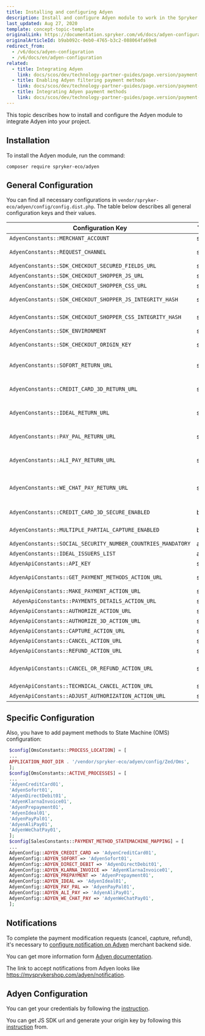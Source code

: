 ```yaml
---
title: Installing and configuring Adyen
description: Install and configure Adyen module to work in the Spryker Commerce OS.
last_updated: Aug 27, 2020
template: concept-topic-template
originalLink: https://documentation.spryker.com/v6/docs/adyen-configuration
originalArticleId: b9ab092c-0eb0-4765-b3c2-088064fa69e8
redirect_from:
  - /v6/docs/adyen-configuration
  - /v6/docs/en/adyen-configuration
related:
  - title: Integrating Adyen
    link: docs/scos/dev/technology-partner-guides/page.version/payment-partners/adyen/integrating-adyen.html
  - title: Enabling Adyen filtering payment methods
    link: docs/scos/dev/technology-partner-guides/page.version/payment-partners/adyen/enabling-adyen-filtering-payment-methods.html
  - title: Integrating Adyen payment methods
    link: docs/scos/dev/technology-partner-guides/page.version/payment-partners/adyen/integrating-adyen-payment-methods.html
---
```


This topic describes how to install and configure the Adyen module to integrate Adyen into your project.

## Installation
To install the Adyen module, run the command:
```
composer require spryker-eco/adyen
```


## General Configuration

You can find all necessary configurations in `vendor/spryker-eco/adyen/config/config.dist.php`.
The table below describes all general configuration keys and their values.

|Configuration Key|Type|Description|
| --- | --- | --- |
| `AdyenConstants::MERCHANT_ACCOUNT` | string | Name of merchant account. |
| `AdyenConstants::REQUEST_CHANNEL` | string | Name of channel communication with Adyen. It has to be "Web". |
| `AdyenConstants::SDK_CHECKOUT_SECURED_FIELDS_URL` | string | JS SDK URL to encrypt Credit Card secure fields. |
| `AdyenConstants::SDK_CHECKOUT_SHOPPER_JS_URL` | string | URL to Adyen Checkout shopper SDK JS file. |
| `AdyenConstants::SDK_CHECKOUT_SHOPPER_CSS_URL` | string | URL to Adyen Checkout shopper SDK CSS file. |
| `AdyenConstants::SDK_CHECKOUT_SHOPPER_JS_INTEGRITY_HASH` | string | Subresource Integrity (SRI) hash for Checkout shopper SDK JS file. |
| `AdyenConstants::SDK_CHECKOUT_SHOPPER_CSS_INTEGRITY_HASH` | string | Subresource Integrity (SRI) hash for Checkout shopper SDK CSS file. |
| `AdyenConstants::SDK_ENVIRONMENT` | string | Adyen Environment name for SDK. |
| `AdyenConstants::SDK_CHECKOUT_ORIGIN_KEY` | string | Origin key of JS SDK that is generated based on the project base URL. |
| `AdyenConstants::SOFORT_RETURN_URL` | string | URL to return customer after payment on Sofort: `http://mysprykershop.com/adyen/callback/redirect-sofort`. |
| `AdyenConstants::CREDIT_CARD_3D_RETURN_URL` | string | URL to return customer after passing 3D secure: `http://mysprykershop.com/adyen/callback/redirect-credit-card-3`. |
| `AdyenConstants::IDEAL_RETURN_URL` | string | URL to return customer after payment on iDeal: `http://mysprykershop.com/adyen/callback/redirect-ideal`. |
| `AdyenConstants::PAY_PAL_RETURN_URL` | string | URL to return customer after payment on PayPal: `http://mysprykershop.com/adyen/callback/redirect-paypal`. |
| `AdyenConstants::ALI_PAY_RETURN_URL` | string | URL to return customer after payment on AliPay: `http://mysprykershop.com/adyen/callback/redirect-alipay`. |
| `AdyenConstants::WE_CHAT_PAY_RETURN_URL` | string | URL to return customer after payment on WeChatPay: `http://mysprykershop.com/adyen/callback/redirect-wechatpay`. |
| `AdyenConstants::CREDIT_CARD_3D_SECURE_ENABLED` | bool | Checks if 3D secure is enabled for Credit Card payments. |
| `AdyenConstants::MULTIPLE_PARTIAL_CAPTURE_ENABLED` | bool | Checks if multiple capture is enabled. False by default. |
| `AdyenConstants::SOCIAL_SECURITY_NUMBER_COUNTRIES_MANDATORY` | array | List of countries with mandatory SSN. |
| `AdyenConstants::IDEAL_ISSUERS_LIST` | array | List of iDeal issuers. |
| `AdyenApiConstants::API_KEY` | string | API key, provided by Adyen. |
| `AdyenApiConstants::GET_PAYMENT_METHODS_ACTION_URL` | string | URL for the API call to get available payment methods. |
| `AdyenApiConstants::MAKE_PAYMENT_ACTION_URL` | string | URL for the API call to make payment. |
|` AdyenApiConstants::PAYMENTS_DETAILS_ACTION_URL` | string | URL for the API call to retrieve payment details . |
| `AdyenApiConstants::AUTHORIZE_ACTION_URL` | string | URL for the authorization API call. |
| `AdyenApiConstants::AUTHORIZE_3D_ACTION_URL` | string | URL for the 3D authorization API call. |
| `AdyenApiConstants::CAPTURE_ACTION_URL` | string | URL for the capture API call. |
| `AdyenApiConstants::CANCEL_ACTION_URL` | string | URL for the cancel API call. |
| `AdyenApiConstants::REFUND_ACTION_URL` | string | URL for the refund API call. |
| `AdyenApiConstants::CANCEL_OR_REFUND_ACTION_URL` | string | URL for the API call to cancel payment. When it's not possible to know if the payment is already captured, it is used for the refund API call. |
| `AdyenApiConstants::TECHNICAL_CANCEL_ACTION_URL` | string | URL for the technical cancellation API call. |
| `AdyenApiConstants::ADJUST_AUTHORIZATION_ACTION_URL` | string | URL for the API call to adjust the authorized amount. |

## Specific Configuration
Also, you have to add payment methods to State Machine (OMS) configuration:

```php
 $config[OmsConstants::PROCESS_LOCATION] = [
 ...
 APPLICATION_ROOT_DIR . '/vendor/spryker-eco/adyen/config/Zed/Oms',
 ];
 $config[OmsConstants::ACTIVE_PROCESSES] = [
 ...
 'AdyenCreditCard01',
 'AdyenSofort01',
 'AdyenDirectDebit01',
 'AdyenKlarnaInvoice01',
 'AdyenPrepayment01',
 'AdyenIdeal01',
 'AdyenPayPal01',
 'AdyenAliPay01',
 'AdyenWeChatPay01',
 ];
 $config[SalesConstants::PAYMENT_METHOD_STATEMACHINE_MAPPING] = [
 ...
 AdyenConfig::ADYEN_CREDIT_CARD => 'AdyenCreditCard01',
 AdyenConfig::ADYEN_SOFORT => 'AdyenSofort01',
 AdyenConfig::ADYEN_DIRECT_DEBIT => 'AdyenDirectDebit01',
 AdyenConfig::ADYEN_KLARNA_INVOICE => 'AdyenKlarnaInvoice01',
 AdyenConfig::ADYEN_PREPAYMENT => 'AdyenPrepayment01',
 AdyenConfig::ADYEN_IDEAL => 'AdyenIdeal01',
 AdyenConfig::ADYEN_PAY_PAL => 'AdyenPayPal01',
 AdyenConfig::ADYEN_ALI_PAY => 'AdyenAliPay01',
 AdyenConfig::ADYEN_WE_CHAT_PAY => 'AdyenWeChatPay01',
 ];
 ```

## Notifications

To complete the payment modification requests (cancel, capture, refund), it's necessary to [configure notification on Adyen](https://docs.adyen.com/platforms/configure-notifications) merchant backend side.

You can get more information form [Adyen documentation](https://docs.adyen.com/developers).

The link to accept notifications from Adyen looks like https://mysprykershop.com/adyen/notification.

## Adyen Configuration

You can get your credentials by following the [instruction](https://docs.adyen.com/online-payments/classic-integrations/api-integration-ecommerce).

You can get JS SDK url and generate your origin key by following this [instruction](https://docs.adyen.com/online-payments/classic-integrations/api-integration-ecommerce) from.
